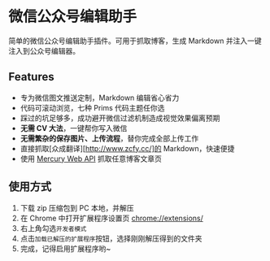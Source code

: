 # 微信公众号编辑助手

简单的微信公众号编辑助手插件。可用于抓取博客，生成 Markdown 并注入一键注入到公众号编辑器。

## Features

- 专为微信图文推送定制，Markdown 编辑省心省力
- 代码可滚动浏览，七种 Prims 代码主题任你选
- 踩过的坑足够多，成功避开微信过滤机制造成视觉效果偏离预期
- **无需 CV 大法**，一键帮你写入微信
- **无需繁杂的保存图片、上传流程**，替你完成全部上传工作
- 直接抓取[众成翻译][http://www.zcfy.cc/]的 Markdown，快速便捷
- 使用 [Mercury Web API](https://mercury.postlight.com/) 抓取任意博客文章页

## 使用方式

1. 下载 zip 压缩包到 PC 本地，并解压
2. 在 Chrome 中打开扩展程序设置页 [chrome://extensions/](chrome://extensions/)
3. 右上角勾选`开发者模式`
4. 点击`加载已解压的扩展程序`按钮，选择刚刚解压得到的文件夹
5. 完成，记得启用扩展程序哟~
